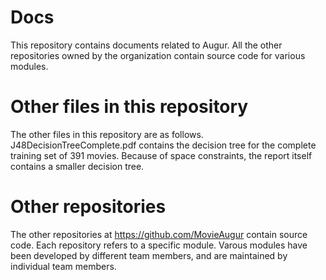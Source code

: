 Docs
====

This repository contains documents related to Augur. All the other repositories owned by the organization contain source code for various modules. 

Other files in this repository
====
The other files in this repository are as follows. J48DecisionTreeComplete.pdf contains the decision tree for the complete training set of 391 movies. Because of space constraints, the report itself contains a smaller decision tree.

Other repositories
====

The other repositories at https://github.com/MovieAugur contain source code. Each repository refers to a specific module. Varous modules have been developed by different team members, and are maintained by individual team members.

